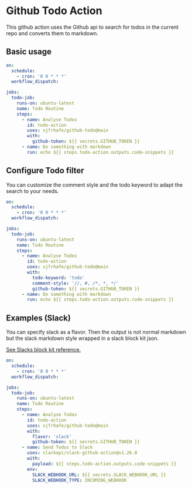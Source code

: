 # Github Todo Action

This github action uses the Github api to search for todos in the current repo and converts them to markdown.

## Basic usage

```yaml
on:
  schedule:
    - cron: '0 0 * * *'
  workflow_dispatch:

jobs:
  todo-job:
    runs-on: ubuntu-latest
    name: Todo Routine
    steps:
      - name: Analyse Todos
        id: todo-action
        uses: sjfrhafe/github-todo@main
        with:
          github-token: ${{ secrets.GITHUB_TOKEN }}
      - name: Do something with markdown
        run: echo ${{ steps.todo-action.outputs.code-snippets }}
```

## Configure Todo filter

You can customize the comment style and the todo keyword to adapt the search to your needs.

```yaml
on:
  schedule:
    - cron: '0 0 * * *'
  workflow_dispatch:

jobs:
  todo-job:
    runs-on: ubuntu-latest
    name: Todo Routine
    steps:
      - name: Analyse Todos
        id: todo-action
        uses: sjfrhafe/github-todo@main
        with:
          todo-keyword: 'todo'
          comment-style: '//, #, /*, *, */'
          github-token: ${{ secrets.GITHUB_TOKEN }}
      - name: Do something with markdown
        run: echo ${{ steps.todo-action.outputs.code-snippets }}
```

## Examples (Slack)

You can specify slack as a flavor. Then the output is not normal markdown but the slack markdown style wrapped in a slack block kit json.

[See Slacks block kit reference. ](https://api.slack.com/block-kit)

```yaml
on:
  schedule:
    - cron: '0 0 * * *'
  workflow_dispatch:

jobs:
  todo-job:
    runs-on: ubuntu-latest
    name: Todo Routine
    steps:
      - name: Analyse Todos
        id: todo-action
        uses: sjfrhafe/github-todo@main
        with:
          flavor: 'slack'
          github-token: ${{ secrets.GITHUB_TOKEN }}
      - name: Send Todos to Slack
        uses: slackapi/slack-github-action@v1.26.0
        with:
          payload: ${{ steps.todo-action.outputs.code-snippets }}
        env:
          SLACK_WEBHOOK_URL: ${{ secrets.SLACK_WEBHOOK_URL }}
          SLACK_WEBHOOK_TYPE: INCOMING_WEBHOOK
```
